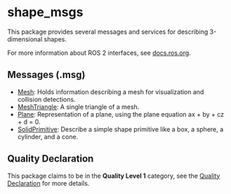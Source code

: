 # shape_msgs

This package provides several messages and services for describing 3-dimensional shapes.

For more information about ROS 2 interfaces, see [docs.ros.org](https://docs.ros.org/en/rolling/Concepts/About-ROS-Interfaces.html).

## Messages (.msg)
* [Mesh](msg/Mesh.msg): Holds information describing a mesh for visualization and collision detections.
* [MeshTriangle](msg/MeshTriangle.msg): A single triangle of a mesh.
* [Plane](msg/Plane.msg): Representation of a plane, using the plane equation ax + by + cz + d = 0.
* [SolidPrimitive](msg/SolidPrimitive.msg): Describe a simple shape primitive like a box, a sphere, a cylinder, and a cone.

## Quality Declaration
This package claims to be in the **Quality Level 1** category, see the [Quality Declaration](QUALITY_DECLARATION.md) for more details.
